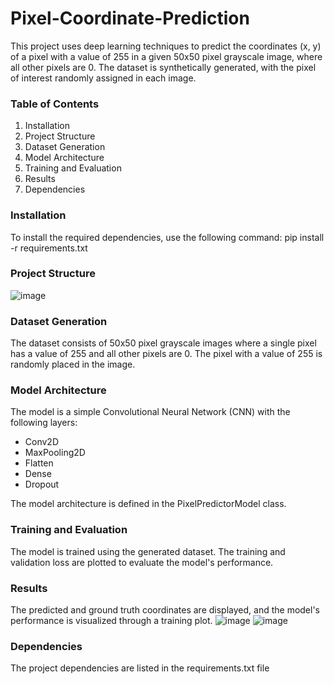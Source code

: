 # Pixel-Coordinate-Prediction

This project uses deep learning techniques to predict the coordinates (x, y) of a pixel with a value of 255 in a given 50x50 pixel grayscale image, where all other pixels are 0. The dataset is synthetically generated, with the pixel of interest randomly assigned in each image.

### Table of Contents
1. Installation
2. Project Structure
3. Dataset Generation
4. Model Architecture
5. Training and Evaluation
6. Results
7. Dependencies

### Installation
To install the required dependencies, use the following command:
pip install -r requirements.txt

### Project Structure
![image](https://github.com/user-attachments/assets/a5fe0378-9ed2-4ded-b066-b28808b6108f)

### Dataset Generation
The dataset consists of 50x50 pixel grayscale images where a single pixel has a value of 255 and all other pixels are 0. The pixel with a value of 255 is randomly placed in the image.

### Model Architecture
The model is a simple Convolutional Neural Network (CNN) with the following layers:
- Conv2D
- MaxPooling2D
- Flatten
- Dense
- Dropout

The model architecture is defined in the PixelPredictorModel class.

### Training and Evaluation
The model is trained using the generated dataset. The training and validation loss are plotted to evaluate the model's performance.

### Results
The predicted and ground truth coordinates are displayed, and the model's performance is visualized through a training plot.
![image](https://github.com/user-attachments/assets/6e51647e-07db-4cc9-b10f-75a3c3e9e86f)
![image](https://github.com/user-attachments/assets/3524be3d-6854-4a95-a4c5-5f8c4d71c5bf)

### Dependencies
The project dependencies are listed in the requirements.txt file
